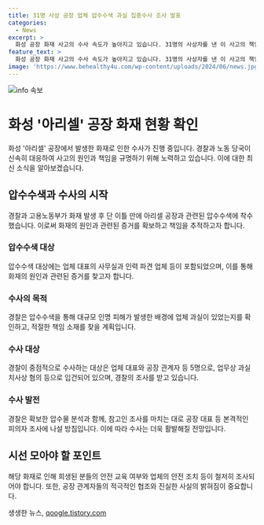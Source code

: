 ```yaml
---
title: 31명 사상 공장 업체 압수수색 과실 집중수사 조사 발표
categories:
  - News
excerpt: >
  화성 공장 화재 사고의 수사 속도가 높아지고 있습니다. 31명의 사상자를 낸 이 사고의 책임을 추적하기 위해 경찰과 노동 당국이 공장과 관련된 업체 및 대표 사무실을 압수수색하고 있습니다. 이에 대한 엄중한 수사가 이뤄지는 가운데, 대표와 공장 관계자 등 5명이 업무상 과실치사상 혐의로 입건되었습니다. 동시에 안전 교육 여부 등도 파악 중이며, 화재 원인을 밝히고 책임을 찾기 위해 노력하고 있습니다.
feature_text: >
  화성 공장 화재 사고의 수사 속도가 높아지고 있습니다. 31명의 사상자를 낸 이 사고의 책임을 추적하기 위해 경찰과 노동 당국이 공장과 관련된 업체 및 대표 사무실을 압수수색하고 있습니다. 이에 대한 엄중한 수사가 이뤄지는 가운데, 대표와 공장 관계자 등 5명이 업무상 과실치사상 혐의로 입건되었습니다. 동시에 안전 교육 여부 등도 파악 중이며, 화재 원인을 밝히고 책임을 찾기 위해 노력하고 있습니다.
image: 'https://www.behealthy4u.com/wp-content/uploads/2024/06/news.jpg'
---
```


<p><img src="https://www.behealthy4u.com/wp-content/uploads/2024/06/news.jpg" alt="info 속보" /></p>

<h1>화성 '아리셀' 공장 화재 현황 확인</h1>

<p data-ke-size="size16">화성 '아리셀' 공장에서 발생한 화재로 인한 수사가 진행 중입니다. 경찰과 노동 당국이 신속히 대응하여 사고의 원인과 책임을 규명하기 위해 노력하고 있습니다. 이에 대한 최신 소식을 알아보겠습니다.</p>

<h2 data-ke-size="size26">압수수색과 수사의 시작</h2>

<p data-ke-size="size16">경찰과 고용노동부가 화재 발생 후 단 이틀 만에 아리셀 공장과 관련된 압수수색에 착수했습니다. 이로써 화재의 원인과 관련된 증거를 확보하고 책임을 추적하고자 합니다.</p>

<h3>압수수색 대상</h3>

<p data-ke-size="size16">압수수색 대상에는 업체 대표의 사무실과 인력 파견 업체 등이 포함되었으며, 이를 통해 화재의 원인과 관련된 증거를 찾고자 합니다.</p>

<h3>수사의 목적</h3>

<p data-ke-size="size16">경찰은 압수수색을 통해 대규모 인명 피해가 발생한 배경에 업체 과실이 있었는지를 확인하고, 적절한 책임 소재를 찾을 계획입니다.</p>

<h3>수사 대상</h3>

<p data-ke-size="size16">경찰이 중점적으로 수사하는 대상은 업체 대표와 공장 관계자 등 5명으로, 업무상 과실치사상 혐의 등으로 입건되어 있으며, 경찰의 조사를 받고 있습니다.</p>

<h3>수사 발전</h3>

<p data-ke-size="size16">경찰은 확보한 압수물 분석과 함께, 참고인 조사를 마치는 대로 공장 대표 등 본격적인 피의자 조사에 나설 방침입니다. 이에 따라 수사는 더욱 활발해질 전망입니다.</p>

<h2 data-ke-size="size26">시선 모아야 할 포인트</h2>

<p data-ke-size="size16">해당 화재로 인해 희생된 분들의 안전 교육 여부와 업체의 안전 조치 등이 철저히 조사되어야 합니다. 또한, 공장 관계자들의 적극적인 협조와 진실한 사실의 밝혀짐이 중요합니다.</p>
생생한 뉴스, <a href="https://qoogle.tistory.com" rel="dofollow">qoogle.tistory.com</a>


